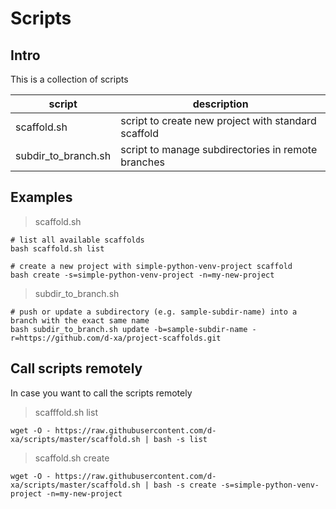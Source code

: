 # Scripts


## Intro
This is a collection of scripts

| script | description |
| --- | --- |
| scaffold.sh | script to create new project with standard scaffold |
| subdir_to_branch.sh | script to manage subdirectories in remote branches |


## Examples

> scaffold.sh
```
# list all available scaffolds
bash scaffold.sh list

# create a new project with simple-python-venv-project scaffold
bash create -s=simple-python-venv-project -n=my-new-project
```

> subdir_to_branch.sh
```
# push or update a subdirectory (e.g. sample-subdir-name) into a branch with the exact same name 
bash subdir_to_branch.sh update -b=sample-subdir-name -r=https://github.com/d-xa/project-scaffolds.git
```



## Call scripts remotely
In case you want to call the scripts remotely

> scafffold.sh list
```
wget -O - https://raw.githubusercontent.com/d-xa/scripts/master/scaffold.sh | bash -s list
```

> scaffold.sh create
```
wget -O - https://raw.githubusercontent.com/d-xa/scripts/master/scaffold.sh | bash -s create -s=simple-python-venv-project -n=my-new-project
```




